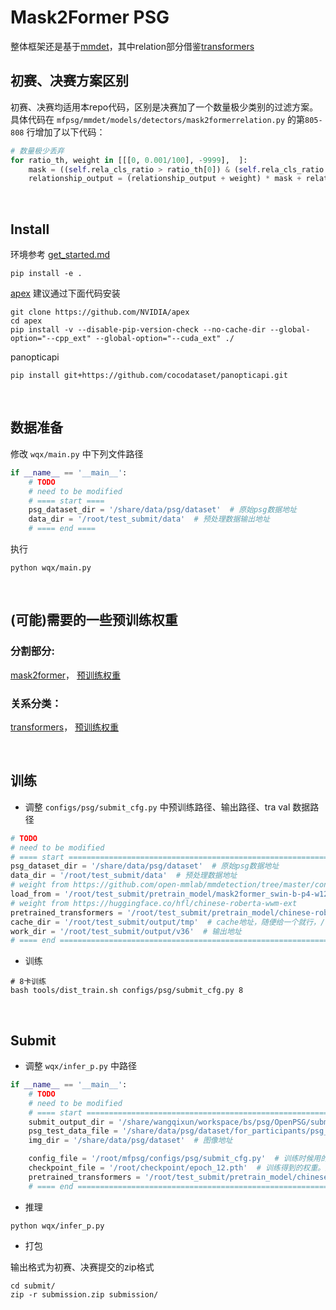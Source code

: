 # Mask2Former PSG


整体框架还是基于[mmdet](https://github.com/open-mmlab/mmdetection)，其中relation部分借鉴[transformers](https://github.com/huggingface/transformers)



## 初赛、决赛方案区别

初赛、决赛均适用本repo代码，区别是决赛加了一个数量极少类别的过滤方案。具体代码在 ```mfpsg/mmdet/models/detectors/mask2formerrelation.py``` 的第```805-808``` 行增加了以下代码：

```python
# 数量极少丢弃
for ratio_th, weight in [[[0, 0.001/100], -9999],  ]:
    mask = ((self.rela_cls_ratio > ratio_th[0]) & (self.rela_cls_ratio < ratio_th[1])) * 1
    relationship_output = (relationship_output + weight) * mask + relationship_output
```





<br>

## Install
环境参考 [get_started.md](https://github.com/open-mmlab/mmdetection/blob/master/docs/en/get_started.md) 
```
pip install -e .
```

[apex](https://github.com/NVIDIA/apex) 建议通过下面代码安装
```
git clone https://github.com/NVIDIA/apex
cd apex
pip install -v --disable-pip-version-check --no-cache-dir --global-option="--cpp_ext" --global-option="--cuda_ext" ./
```
panopticapi
```
pip install git+https://github.com/cocodataset/panopticapi.git
```

<br>

## 数据准备

修改 `wqx/main.py` 中下列文件路径
```python
if __name__ == '__main__':
    # TODO 
    # need to be modified
    # ==== start ====
    psg_dataset_dir = '/share/data/psg/dataset'  # 原始psg数据地址
    data_dir = '/root/test_submit/data'  # 预处理数据输出地址
    # ==== end ====
```
执行
```
python wqx/main.py
```




<br>

## (可能)需要的一些预训练权重
### 分割部分:
[mask2former](https://github.com/open-mmlab/mmdetection/tree/master/configs/mask2former)，
[预训练权重](https://github.com/open-mmlab/mmdetection/tree/master/configs/mask2former)

### 关系分类：
[transformers](https://github.com/huggingface/transformers)，
[预训练权重](https://huggingface.co/hfl/chinese-roberta-wwm-ext)



<br>

## 训练
+ 调整 `configs/psg/submit_cfg.py` 中预训练路径、输出路径、tra val 数据路径
```python
# TODO 
# need to be modified
# ==== start ========================================================================================
psg_dataset_dir = '/share/data/psg/dataset'  # 原始psg数据地址
data_dir = '/root/test_submit/data'  # 预处理数据地址
# weight from https://github.com/open-mmlab/mmdetection/tree/master/configs/mask2former
load_from = '/root/test_submit/pretrain_model/mask2former_swin-b-p4-w12-384-in21k_lsj_8x2_50e_coco-panoptic_20220329_230021-3bb8b482.pth'  # 预训练权重 mask2former 
# weight from https://huggingface.co/hfl/chinese-roberta-wwm-ext
pretrained_transformers = '/root/test_submit/pretrain_model/chinese-roberta-wwm-ext'  # 预训练权重 roberta
cache_dir = '/root/test_submit/output/tmp'  # cache地址，随便给一个就行，/tmp 就行 
work_dir = '/root/test_submit/output/v36'  # 输出地址
# ==== end ==========================================================================================
```
+ 训练
```
# 8卡训练
bash tools/dist_train.sh configs/psg/submit_cfg.py 8 
```

<br>

## Submit
+ 调整 `wqx/infer_p.py` 中路径
```python
if __name__ == '__main__':
    # TODO 
    # need to be modified
    # ==== start ========================================================================================
    submit_output_dir = '/share/wangqixun/workspace/bs/psg/OpenPSG/submit/new_latest'  # submit 输出地址
    psg_test_data_file = '/share/data/psg/dataset/for_participants/psg_test.json'
    img_dir = '/share/data/psg/dataset'  # 图像地址

    config_file = '/root/mfpsg/configs/psg/submit_cfg.py'  # 训练时候用的config
    checkpoint_file = '/root/checkpoint/epoch_12.pth'  # 训练得到的权重。默认的地址是我们训练出来的权重
    pretrained_transformers = '/root/test_submit/pretrain_model/chinese-roberta-wwm-ext'  # 训练时用的 pretrained_transformers
    # ==== end ==========================================================================================
```
+ 推理
```
python wqx/infer_p.py
```
+ 打包

输出格式为初赛、决赛提交的zip格式
```
cd submit/
zip -r submission.zip submission/
```









